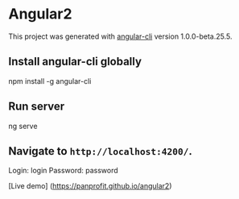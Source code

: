 # Angular2

This project was generated with [angular-cli](https://github.com/angular/angular-cli) version 1.0.0-beta.25.5.

## Install angular-cli globally

npm install -g angular-cli

## Run server

ng serve 

## Navigate to `http://localhost:4200/`. 

Login: login
Password: password

[Live demo] (https://panprofit.github.io/angular2)
